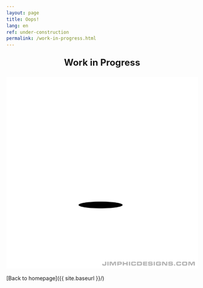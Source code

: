 ```yaml
---
layout: page
title: Oops!
lang: en
ref: under-construction
permalink: /work-in-progress.html
---
```


<p style="text-align: center; font-weight: bold; font-size: 24px;">
  Work in Progress
</p>

<p style="text-align: center;">
  <img src="assets/images/rabbit-hole.gif" alt="Under Construction" style="max-width: 100%; height: auto;">
</p>

[Back to homepage]({{ site.baseurl }}/)
